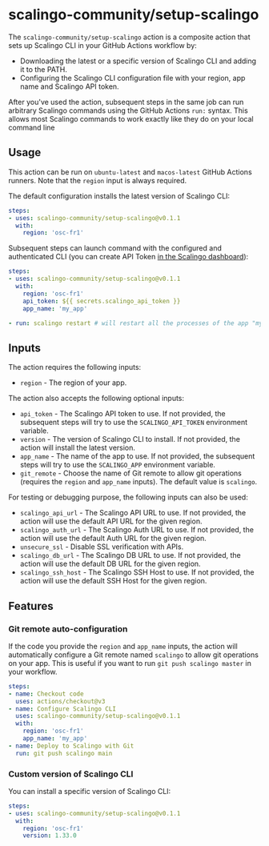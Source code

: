 # scalingo-community/setup-scalingo

The `scalingo-community/setup-scalingo` action is a composite action that sets up Scalingo CLI in your GitHub Actions workflow by:

- Downloading the latest or a specific version of Scalingo CLI and adding it to the PATH.
- Configuring the Scalingo CLI configuration file with your region, app name and Scalingo API token.

After you've used the action, subsequent steps in the same job can run arbitrary Scalingo commands using the GitHub Actions `run:` syntax. This allows most Scalingo commands to work exactly like they do on your local command line


## Usage

This action can be run on `ubuntu-latest` and `macos-latest` GitHub Actions runners. Note that the `region` input is always required.

The default configuration installs the latest version of Scalingo CLI:
<!-- x-release-please-start-version -->
```yaml
steps:
- uses: scalingo-community/setup-scalingo@v0.1.1
  with:
    region: 'osc-fr1'
```
<!-- x-release-please-end -->

Subsequent steps can launch command with the configured and authenticated CLI (you can create API Token [in the Scalingo dashboard](https://dashboard.scalingo.com/account/tokens)):
<!-- x-release-please-start-version -->
```yaml
steps:
- uses: scalingo-community/setup-scalingo@v0.1.1
  with:
    region: 'osc-fr1'
    api_token: ${{ secrets.scalingo_api_token }}
    app_name: 'my_app'

- run: scalingo restart # will restart all the processes of the app "my_app" in region "osc-fr1"
```
<!-- x-release-please-end -->


## Inputs
The action requires the following inputs:

- `region` - The region of your app.

The action also accepts the following optional inputs:

- `api_token` - The Scalingo API token to use. If not provided, the subsequent steps  will try to use the `SCALINGO_API_TOKEN` environment variable.
- `version` - The version of Scalingo CLI to install. If not provided, the action will install the latest version.
- `app_name` - The name of the app to use. If not provided, the subsequent steps will try to use the `SCALINGO_APP` environment variable.
- `git_remote` - Choose the name of Git remote to allow git operations (requires the `region` and `app_name` inputs). The default value is `scalingo`.


For testing or debugging purpose, the following inputs can also be used:

- `scalingo_api_url` - The Scalingo API URL to use. If not provided, the action will use the default API URL for the given region.
- `scalingo_auth_url` - The Scalingo Auth URL to use. If not provided, the action will use the default Auth URL for the given region.
- `unsecure_ssl` - Disable SSL verification with APIs.
- `scalingo_db_url` - The Scalingo DB URL to use. If not provided, the action will use the default DB URL for the given region.
- `scalingo_ssh_host` - The Scalingo SSH Host to use. If not provided, the action will use the default SSH Host for the given region.


## Features

### Git remote auto-configuration

If the code  you provide the `region` and `app_name` inputs, the action will automatically configure a Git remote named `scalingo` to allow git operations on your app. This is useful if you want to run `git push scalingo master` in your workflow.
<!-- x-release-please-start-version -->
```yaml
steps:
- name: Checkout code
  uses: actions/checkout@v3
- name: Configure Scalingo CLI
  uses: scalingo-community/setup-scalingo@v0.1.1
  with:
    region: 'osc-fr1'
    app_name: 'my_app'
- name: Deploy to Scalingo with Git
  run: git push scalingo main
```
<!-- x-release-please-end -->


### Custom version of Scalingo CLI

You can install a specific version of Scalingo CLI:
<!-- x-release-please-start-version -->
```yaml
steps:
- uses: scalingo-community/setup-scalingo@v0.1.1
  with:
    region: 'osc-fr1'
    version: 1.33.0
```
<!-- x-release-please-end -->
